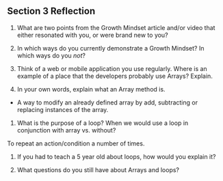 ## Section 3 Reflection

1. What are two points from the Growth Mindset article and/or video that either resonated with you, or were brand new to you?

1. In which ways do you currently demonstrate a Growth Mindset? In which ways do you _not_?

1. Think of a web or mobile application you use regularly. Where is an example of a place that the developers probably use Arrays? Explain.

1. In your own words, explain what an Array method is.

 - A way to modify an already defined array by add, subtracting or replacing instances of the array.

1. What is the purpose of a loop? When we would use a loop in conjunction with array vs. without?

To repeat an action/condition a number of times. 

1. If you had to teach a 5 year old about loops, how would you explain it?

1. What questions do you still have about Arrays and loops?
